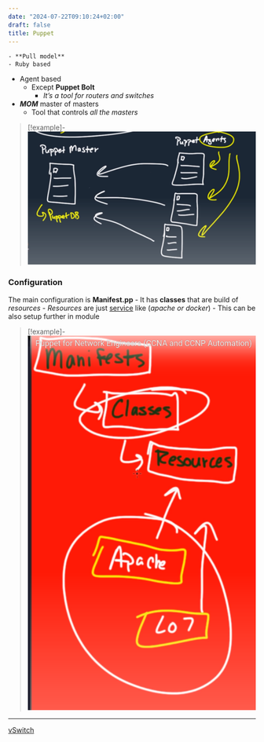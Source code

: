 ```yaml
---
date: "2024-07-22T09:10:24+02:00"
draft: false
title: Puppet
---
```


    - **Pull model**
    - Ruby based

-   Agent based
    -   Except **Puppet Bolt**
        -   *It’s a tool for routers and switches*
-   ***MOM*** master of masters
    -   Tool that controls *all the masters*

> \[!example\]-
> ![Pasted_image_20240508131449.png](/static/Pasted_image_20240508131449.png)

### Configuration

The main configuration is **Manifest.pp** - It has **classes** that are
build of *resources* - *Resources* are just
[service](/Linux/service) like (*apache or docker*) - This
can be also setup further in module

> \[!example\]-
> ![Pasted_image_20240508132228.png](/static/Pasted_image_20240508132228.png)

------------------------------------------------------------------------

[vSwitch](/Network/vitrual/vSwitch)
